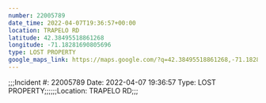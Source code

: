 ```yaml
---
number: 22005789
date_time: 2022-04-07T19:36:57+00:00
location: TRAPELO RD
latitude: 42.38495518861268
longitude: -71.18281690805696
type: LOST PROPERTY
google_maps_link: https://maps.google.com/?q=42.38495518861268,-71.18281690805696
---
```


;;;Incident #: 22005789  Date: 2022-04-07 19:36:57   Type: LOST PROPERTY;;;;;;Location: TRAPELO RD;;;
